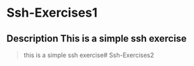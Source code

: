 # Ssh-Exercises1
##  Description This is a simple ssh exercise
>this is a simple ssh exercise#   S s h - E x e r c i s e s 2  
 